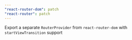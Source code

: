 ```yaml
---
"react-router-dom": patch
"react-router": patch
---
```


Export a separate `RouterProvider` from `react-router-dom` with `startViewTransition` support
